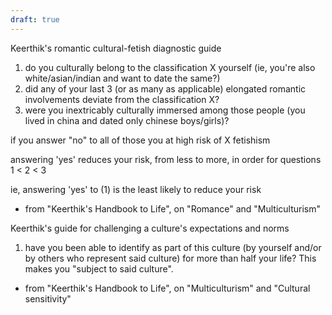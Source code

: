 ```yaml
---
draft: true
---
```

Keerthik's romantic cultural-fetish diagnostic guide

1) do you culturally belong to the classification X yourself (ie, you're also white/asian/indian and want to date the same?)
2) did any of your last 3 (or as many as applicable) elongated romantic involvements deviate from the classification X?
3) were you inextricably culturally immersed among those people (you lived in china and dated only chinese boys/girls)?

if you answer "no" to all of those you at high risk of X fetishism

answering 'yes' reduces your risk, from less to more, in order for questions 1 < 2 < 3

ie, answering 'yes' to (1) is the least likely to reduce your risk

- from "Keerthik's Handbook to Life", on "Romance" and "Multiculturism"

Keerthik's guide for challenging a culture's expectations and norms

1) have you been able to identify as part of this culture (by yourself and/or by others who represent said culture) for more than half your life?
 This makes you "subject to said culture".

- from "Keerthik's Handbook to Life", on "Multiculturism" and "Cultural sensitivity"